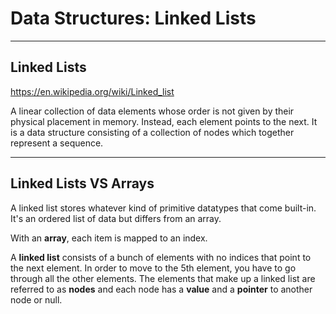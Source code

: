 # Data Structures: Linked Lists

---

## Linked Lists

<https://en.wikipedia.org/wiki/Linked_list>

A linear collection of data elements whose order is not given by their physical placement in memory. Instead, each element points to the next. It is a data structure consisting of a collection of nodes which together represent a sequence.

---

## Linked Lists VS Arrays

A linked list stores whatever kind of primitive datatypes that come built-in. It's an ordered list of data but differs from an array.

With an **array**, each item is mapped to an index.

A **linked list** consists of a bunch of elements with no indices that point to the next element. In order to move to the 5th element, you have to go through all the other elements. The elements that make up a linked list are referred to as **nodes** and each node has a **value** and a **pointer** to another node or null.

